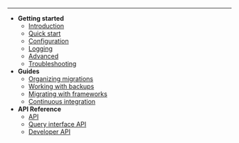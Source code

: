 ----

- **Getting started**
  - [Introduction](/intro)
  - [Quick start](/quick-start)
  - [Configuration](/configuration)
  - [Logging](/logging)
  - [Advanced](/advanced)
  - [Troubleshooting](/troubleshooting)
- **Guides**
  - [Organizing migrations](/organize)
  - [Working with backups](/working-with-backups)
  - [Migrating with frameworks](/migrating-with-frameworks)
  - [Continuous integration](/continuous-integration)
- **API Reference**
  - [API](/api)
  - [Query interface API](/query-interface-api)
  - [Developer API](/dev-api)